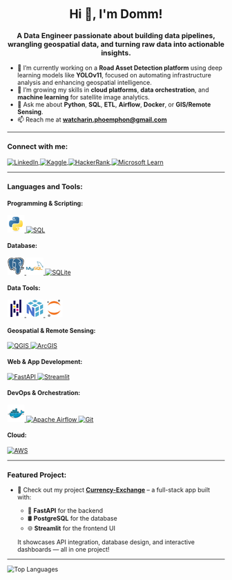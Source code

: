 <h1 align="center">Hi 👋, I'm Domm!</h1>
<h3 align="center">A Data Engineer passionate about building data pipelines, wrangling geospatial data, and turning raw data into actionable insights.</h3>

- 🔭 I’m currently working on a **Road Asset Detection platform** using deep learning models like **YOLOv11**, focused on automating infrastructure analysis and enhancing geospatial intelligence.
- 🌱 I’m growing my skills in **cloud platforms**, **data orchestration**, and **machine learning** for satellite image analytics.
- 💬 Ask me about **Python**, **SQL**, **ETL**, **Airflow**, **Docker**, or **GIS/Remote Sensing**.
- 📫 Reach me at **watcharin.phoemphon@gmail.com**

---

<h3 align="left">Connect with me:</h3>
<p align="left">
  <a href="https://linkedin.com/in/watcharin-p-27130716b" target="_blank">
    <img align="center" src="https://raw.githubusercontent.com/rahuldkjain/github-profile-readme-generator/master/src/images/icons/Social/linked-in-alt.svg" alt="LinkedIn" height="30" width="40" />
  </a>
  <a href="https://kaggle.com/watcharinphoemphon" target="_blank">
    <img align="center" src="https://raw.githubusercontent.com/rahuldkjain/github-profile-readme-generator/master/src/images/icons/Social/kaggle.svg" alt="Kaggle" height="30" width="40" />
  </a>
  <a href="https://www.hackerrank.com/watcharin_phoem1" target="_blank">
    <img align="center" src="https://raw.githubusercontent.com/rahuldkjain/github-profile-readme-generator/master/src/images/icons/Social/hackerrank.svg" alt="HackerRank" height="30" width="40" />
  </a>
  <a href="https://learn.microsoft.com/en-us/users/domwatcharin/" target="_blank">
    <img align="center" src="https://upload.wikimedia.org/wikipedia/commons/4/44/Microsoft_logo.svg" alt="Microsoft Learn" height="30" width="40" />
  </a>
</p>

---

<h3 align="left">Languages and Tools:</h3>

<!-- Programming & Scripting -->
<h4 align="left">Programming & Scripting:</h4>
<p align="left">
  <a href="https://www.python.org" target="_blank" rel="noreferrer">
    <img src="https://raw.githubusercontent.com/devicons/devicon/master/icons/python/python-original.svg" alt="Python" width="40" height="40"/>
  </a>
  <a href="https://www.w3schools.com/sql/" target="_blank" rel="noreferrer">
    <img src="https://logowik.com/content/uploads/images/azure-sql-database6354.jpg" alt="SQL" width="40" height="40"/>
  </a>
</p>

<!-- Database -->
<h4 align="left">Database:</h4>
<p align="left">
  <a href="https://www.postgresql.org/" target="_blank" rel="noreferrer">
    <img src="https://raw.githubusercontent.com/devicons/devicon/master/icons/postgresql/postgresql-original.svg" alt="PostgreSQL" width="40" height="40"/>
  </a>
  <a href="https://www.mysql.com/" target="_blank" rel="noreferrer">
    <img src="https://raw.githubusercontent.com/devicons/devicon/master/icons/mysql/mysql-original-wordmark.svg" alt="MySQL" width="40" height="40"/>
  </a>
  <a href="https://www.sqlite.org/" target="_blank" rel="noreferrer">
    <img src="https://www.vectorlogo.zone/logos/sqlite/sqlite-icon.svg" alt="SQLite" width="40" height="40"/>
  </a>
</p>

<!-- Data Tools -->
<h4 align="left">Data Tools:</h4>
<p align="left">
  <a href="https://pandas.pydata.org/" target="_blank" rel="noreferrer">
    <img src="https://raw.githubusercontent.com/devicons/devicon/master/icons/pandas/pandas-original.svg" alt="Pandas" width="40" height="40"/>
  </a>
  <a href="https://numpy.org/" target="_blank" rel="noreferrer">
    <img src="https://raw.githubusercontent.com/devicons/devicon/master/icons/numpy/numpy-original.svg" alt="NumPy" width="40" height="40"/>
  </a>
  <a href="https://jupyter.org/" target="_blank" rel="noreferrer">
    <img src="https://raw.githubusercontent.com/devicons/devicon/master/icons/jupyter/jupyter-original.svg" alt="Jupyter" width="40" height="40"/>
  </a>
</p>

<!-- Geospatial & Remote Sensing -->
<h4 align="left">Geospatial & Remote Sensing:</h4>
<p align="left">
  <a href="https://qgis.org/" target="_blank" rel="noreferrer">
    <img src="https://qgis.org/styleguide/visual/qgis-logo.svg" alt="QGIS" width="40" height="40"/>
  </a>
  <a href="https://www.esri.com/en-us/arcgis/products/index" target="_blank" rel="noreferrer">
    <img src="https://upload.wikimedia.org/wikipedia/commons/d/df/ArcGIS_logo.png" alt="ArcGIS" width="40" height="40"/>
  </a>
</p>

<!-- Web & App Development -->
<h4 align="left">Web & App Development:</h4>
<p align="left">
  <a href="https://fastapi.tiangolo.com/" target="_blank" rel="noreferrer">
    <img src="https://cdn.worldvectorlogo.com/logos/fastapi.svg" alt="FastAPI" width="40" height="40"/>
  </a>
  <a href="https://streamlit.io/" target="_blank" rel="noreferrer">
    <img src="https://images.seeklogo.com/logo-png/44/1/streamlit-logo-png_seeklogo-441815.png" alt="Streamlit" width="40" height="40"/>
  </a>
</p>

<!-- DevOps & Orchestration -->
<h4 align="left">DevOps & Orchestration:</h4>
<p align="left">
  <a href="https://www.docker.com/" target="_blank" rel="noreferrer">
    <img src="https://raw.githubusercontent.com/devicons/devicon/master/icons/docker/docker-original.svg" alt="Docker" width="40" height="40"/>
  </a>
  <a href="https://airflow.apache.org/" target="_blank" rel="noreferrer">
    <img src="https://upload.wikimedia.org/wikipedia/commons/d/de/AirflowLogo.png" alt="Apache Airflow" width="100" height="40"/>
  </a>
  <a href="https://git-scm.com/" target="_blank" rel="noreferrer">
    <img src="https://www.vectorlogo.zone/logos/git-scm/git-scm-icon.svg" alt="Git" width="40" height="40"/>
  </a>
</p>

<!-- Cloud -->
<h4 align="left">Cloud:</h4>
<p align="left">
  <a href="https://aws.amazon.com/" target="_blank" rel="noreferrer">
    <img src="https://cdn.worldvectorlogo.com/logos/amazon-web-services-2.svg" alt="AWS" width="40" height="40"/>
  </a>
</p>

---

<h3 align="left">Featured Project:</h3>

- 🚀 Check out my project [**Currency-Exchange**](https://github.com/DomWatcharin/Currency-Exchange.git) – a full-stack app built with:  
  - 🧠 **FastAPI** for the backend  
  - 🛢️ **PostgreSQL** for the database  
  - 🌐 **Streamlit** for the frontend UI  
  
  It showcases API integration, database design, and interactive dashboards — all in one project!

---

<p><img align="left" src="https://github-readme-stats.vercel.app/api/top-langs?username=domwatcharin&show_icons=true&locale=en&layout=compact" alt="Top Languages" /></p>
